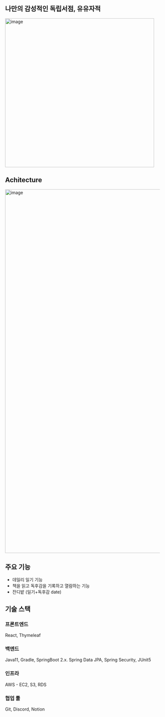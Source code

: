 ## 나만의 감성적인 독립서점, 유유자적

<img width="485" alt="image" src="https://github.com/miIlicon/uuzz-backend/assets/26915908/d06b32db-b8c7-4554-8b3c-a41385a9981f">

## Achitecture
<img width="1185" alt="image" src="https://github.com/miIlicon/uuzz-backend/assets/26915908/dac7c1a7-9294-42ed-85f3-9e5135b51854">


## 주요 기능
- 데일리 일기 기능
- 책을 읽고 독후감을 기록하고 열람하는 기능
- 잔디밭 (일기+독후감 date)

## 기술 스택
### 프론트엔드

React, Thymeleaf

### 백엔드

Java11, Gradle, SpringBoot 2.x. Spring Data JPA, Spring Security, JUnit5

### 인프라

AWS - EC2, S3, RDS

### 협업 툴

Git, Discord, Notion

